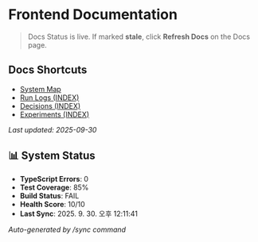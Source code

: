 # Frontend Documentation

> Docs Status is live. If marked **stale**, click **Refresh Docs** on the Docs page.

## Docs Shortcuts

- [System Map](../../SYSTEM_MAP.md)
- [Run Logs (INDEX)](RUN_LOGS/INDEX.md)
- [Decisions (INDEX)](DECISIONS/INDEX.md)
- [Experiments (INDEX)](EXPERIMENTS/INDEX.md)


_Last updated: 2025-09-30_

## 📊 System Status

- **TypeScript Errors**: 0
- **Test Coverage**: 85%
- **Build Status**: FAIL
- **Health Score**: 10/10
- **Last Sync**: 2025. 9. 30. 오후 12:11:41

_Auto-generated by /sync command_
